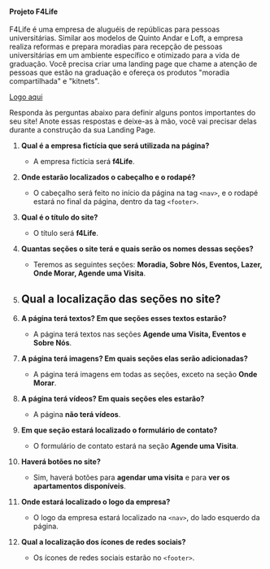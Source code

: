 

#### Projeto F4Life

  F4Life é uma empresa de aluguéis de repúblicas para pessoas universitárias. Similar aos modelos de Quinto Andar e Loft, a empresa realiza reformas e prepara moradias para recepção de pessoas universitárias em um ambiente específico e otimizado para a vida de graduação. Você precisa criar uma landing page que chame a atenção de pessoas que estão na graduação e ofereça os produtos "moradia compartilhada" e "kitnets".

[Logo aqui](https://labenu.notion.site/Projeto-Landing-Page-WFS-7b37ff1460e741b1b5e1e049d7df9d69)
  


Responda às perguntas abaixo para definir alguns pontos importantes do seu site! Anote essas respostas e deixe-as à mão, você vai precisar delas durante a construção da sua Landing Page.


1. **Qual é a empresa fictícia que será utilizada na página?**
   - A empresa fictícia será **f4Life**.

2. **Onde estarão localizados o cabeçalho e o rodapé?**
   - O cabeçalho será feito no início da página na tag `<nav>`, e o rodapé estará no final da página, dentro da tag `<footer>`.

3. **Qual é o título do site?**
   - O título será **f4Life**.

4. **Quantas seções o site terá e quais serão os nomes dessas seções?**
   - Teremos as seguintes seções: **Moradia, Sobre Nós, Eventos, Lazer, Onde Morar, Agende uma Visita**.

5. **Qual a localização das seções no site?**
   - 

6. **A página terá textos? Em que seções esses textos estarão?**
   - A página terá textos nas seções **Agende uma Visita, Eventos e Sobre Nós**.

7. **A página terá imagens? Em quais seções elas serão adicionadas?**
   - A página terá imagens em todas as seções, exceto na seção **Onde Morar**.

8. **A página terá vídeos? Em quais seções eles estarão?**
   - A página **não terá vídeos**.

9. **Em que seção estará localizado o formulário de contato?**
   - O formulário de contato estará na seção **Agende uma Visita**.

10. **Haverá botões no site?**
    - Sim, haverá botões para **agendar uma visita** e para **ver os apartamentos disponíveis**.

11. **Onde estará localizado o logo da empresa?**
    - O logo da empresa estará localizado na `<nav>`, do lado esquerdo da página.

12. **Qual a localização dos ícones de redes sociais?**
    - Os ícones de redes sociais estarão no `<footer>`.